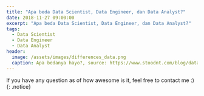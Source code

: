 ```yaml
---
title: "Apa beda Data Scientist, Data Engineer, dan Data Analyst?"
date: 2018-11-27 09:00:00
excerpt: "Apa beda Data Scientist, Data Engineer, dan Data Analyst?"
tags:
  - Data Scientist
  - Data Engineer
  - Data Analyst
header:
  image: /assets/images/differences_data.png
  caption: Apa bedanya hayo?, source: https://www.stoodnt.com/blog/data-engineer-vs-data-scientist/
---
```



 If you have any question as of how awesome is it, feel free to contact me :)
{: .notice}
